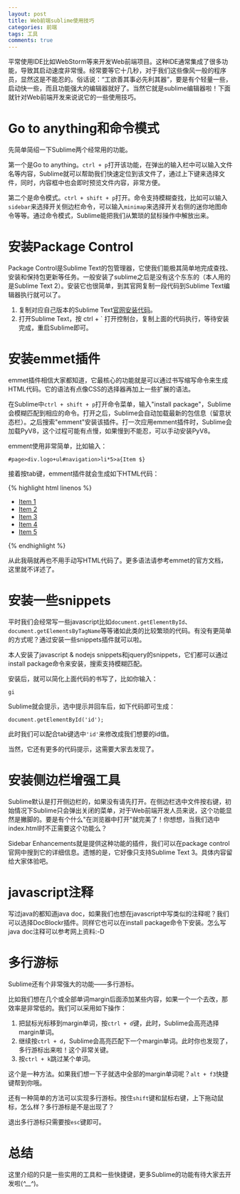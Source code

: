 ```yaml
---
layout: post
title: Web前端sublime使用技巧
categories: 前端
tags: 工具
comments: true
---
```


平常使用IDE比如WebStorm等来开发Web前端项目。这种IDE通常集成了很多功能，导致其启动速度非常慢。经常要等它十几秒，对于我们这些像风一般的程序员，显然这是不能忍的。俗话说：“工欲善其事必先利其器”，要是有个轻量一些，启动快一些，而且功能强大的编辑器就好了。当然它就是sublime编辑器啦！下面就针对Web前端开发来说说它的一些使用技巧。

# Go to anything和命令模式

先简单简绍一下Sublime两个经常用的功能。

第一个是Go to anything。`ctrl + p`打开该功能，在弹出的输入栏中可以输入文件名等内容，Sublime就可以帮助我们快速定位到该文件了，通过上下键来选择文件，同时，内容框中也会即时预览文件内容，非常方便。

第二个是命令模式。`ctrl + shift + p`打开。命令支持模糊查找，比如可以输入`sidebar`来选择开关侧边栏命令，可以输入`minimap`来选择开关右侧的迷你地图命令等等。通过命令模式，Sublime能把我们从繁琐的鼠标操作中解放出来。

# 安装Package Control

Package Control是Sublime Text的包管理器，它使我们能极其简单地完成查找、安装和保持包更新等任务。一般安装了sublime之后是没有这个东东的（本人用的是Sublime Text 2）。安装它也很简单，到其官网复制一段代码到Sublime Text编辑器执行就可以了。

1. 复制对应自己版本的Sublime Text[官网安装代码](https://packagecontrol.io/installation "官网安装代码")。
2. 打开Sublime Text，按 ctrl + ` 打开控制台，复制上面的代码执行，等待安装完成，重启Sublime即可。

# 安装emmet插件

emmet插件相信大家都知道，它最核心的功能就是可以通过书写缩写命令来生成HTML代码。它的语法有点像CSS的选择器再加上一些扩展的语法。

在Sublime中`ctrl + shift + p`打开命令菜单，输入"install package"，Sublime会模糊匹配到相应的命令。打开之后，Sublime会自动加载最新的包信息（留意状态栏）。之后搜索"emment"安装该插件。打一次应用emment插件时，Sublime会加载PyV8，这个过程可能有点慢，如果慢到不能忍，可以手动安装PyV8。

emment使用非常简单，比如输入：

	#page>div.logo+ul#navigation>li*5>a{Item $}

接着按tab键，emment插件就会生成如下HTML代码：

{% highlight html linenos %}
	<div id="page">
	    <div class="logo"></div>
	    <ul id="navigation">
	        <li><a href="">Item 1</a></li>
	        <li><a href="">Item 2</a></li>
	        <li><a href="">Item 3</a></li>
	        <li><a href="">Item 4</a></li>
	        <li><a href="">Item 5</a></li>
	    </ul>
	</div>
{% endhighlight %}

从此我萌就再也不用手动写HTML代码了。更多语法请参考emmet的官方文档，这里就不详述了。

# 安装一些snippets

平时我们会经常写一些javascript比如`document.getElementById`、`document.getElementsByTagName`等等诸如此类的比较繁琐的代码。有没有更简单的方式呢？通过安装一些snippets插件就可以啦。

本人安装了javascript & nodejs snippets和jquery的snippets，它们都可以通过install package命令来安装，搜索支持模糊匹配。

安装后，就可以简化上面代码的书写了，比如你输入：

	gi

Sublime就会提示，选中提示并回车后，如下代码即可生成：

	document.getElementById('id');

此时我们可以配合tab键选中`'id'`来修改成我们想要的id值。

当然，它还有更多的代码提示，这需要大家去发现了。

# 安装侧边栏增强工具

Sublime默认是打开侧边栏的，如果没有请先打开。在侧边栏选中文件按右键，初始情况下Sublime只会弹出关闭的菜单，对于Web前端开发人员来说，这个功能显然是撇脚的。要是有个什么"在浏览器中打开"就完美了！你想想，当我们选中index.html时不正需要这个功能么？

Sidebar Enhancements就是提供这种功能的插件，我们可以在package control官网中搜到它的详细信息。遗憾的是，它好像只支持Sublime Text 3。具体内容留给大家体验吧。

# javascript注释

写过java的都知道java doc，如果我们也想在javascript中写类似的注释呢？我们可以选择DocBlockr插件。同样它也可以在install package命令下安装。怎么写java doc注释可以参考网上资料:-D

# 多行游标

Sublime还有个非常强大的功能——多行游标。

比如我们想在几个或全部单词margin后面添加某些内容，如果一个一个去改，那效率是非常低的。我们可以采用如下操作：

1. 把鼠标光标移到margin单词，按`ctrl + d`键，此时，Sublime会高亮选择margin单词。
2. 继续按`ctrl + d`，Sublime会高亮匹配下一个margin单词。此时你也发现了，多行游标出来啦！这个非常关键。
3. 按`ctrl + k`跳过某个单词。

这个是一种方法。如果我们想一下子就选中全部的margin单词呢？`alt + f3`快捷键帮到你哦。

还有一种简单的方法可以实现多行游标。按住`shift`键和鼠标右键，上下拖动鼠标，怎么样？多行游标是不是出现了？

退出多行游标只需要按`esc`键即可。

# 总结

这里介绍的只是一些实用的工具和一些快捷键，更多Sublime的功能有待大家去开发啦(*^__^*)。

